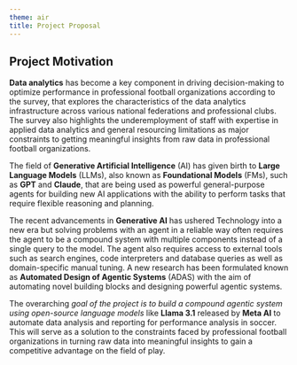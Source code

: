 ```yaml
---
theme: air
title: Project Proposal
---
```


## Project Motivation

**Data analytics** has become a key component in driving decision-making to optimize performance in professional football organizations according to the survey, that explores the characteristics of the data analytics infrastructure across various national federations and professional clubs. The survey also highlights the underemployment of staff with expertise in applied data analytics and general resourcing limitations as major constraints to getting meaningful insights from raw data in professional football organizations.

The field of **Generative Artificial Intelligence** (AI) has given birth to **Large Language Models** (LLMs), also known as **Foundational Models** (FMs), such as **GPT** and **Claude**, that are being used as powerful general-purpose agents for building new AI applications with the ability to perform tasks that require flexible reasoning and planning.

The recent advancements in **Generative AI** has ushered Technology into a new era but solving problems with an agent in a reliable way often requires the agent to be a compound system with multiple components instead of a single query to the model. The agent also requires access to external tools such as search engines, code interpreters and database queries as well as domain-specific manual tuning. A new research has been formulated known as **Automated Design of Agentic Systems** (ADAS) with the aim of automating novel building blocks and designing powerful agentic systems.

The overarching _goal of the project is to build a compound agentic system using open-source language models_ like **Llama 3.1** released by **Meta AI** to automate data analysis and reporting for performance analysis in soccer. This will serve as a solution to the constraints faced by professional football organizations in turning raw data into meaningful insights to gain a competitive advantage on the field of play.
